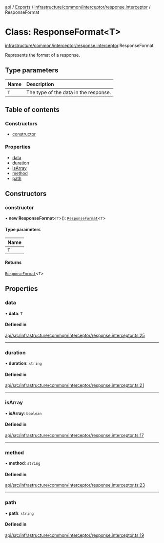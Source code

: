[api](../README.md) / [Exports](../modules.md) / [infrastructure/common/interceptor/response.interceptor](../modules/infrastructure_common_interceptor_response_interceptor.md) / ResponseFormat

# Class: ResponseFormat\<T\>

[infrastructure/common/interceptor/response.interceptor](../modules/infrastructure_common_interceptor_response_interceptor.md).ResponseFormat

Represents the format of a response.

## Type parameters

| Name | Description |
| :------ | :------ |
| `T` | The type of the data in the response. |

## Table of contents

### Constructors

- [constructor](infrastructure_common_interceptor_response_interceptor.ResponseFormat.md#constructor)

### Properties

- [data](infrastructure_common_interceptor_response_interceptor.ResponseFormat.md#data)
- [duration](infrastructure_common_interceptor_response_interceptor.ResponseFormat.md#duration)
- [isArray](infrastructure_common_interceptor_response_interceptor.ResponseFormat.md#isarray)
- [method](infrastructure_common_interceptor_response_interceptor.ResponseFormat.md#method)
- [path](infrastructure_common_interceptor_response_interceptor.ResponseFormat.md#path)

## Constructors

### constructor

• **new ResponseFormat**\<`T`\>(): [`ResponseFormat`](infrastructure_common_interceptor_response_interceptor.ResponseFormat.md)\<`T`\>

#### Type parameters

| Name |
| :------ |
| `T` |

#### Returns

[`ResponseFormat`](infrastructure_common_interceptor_response_interceptor.ResponseFormat.md)\<`T`\>

## Properties

### data

• **data**: `T`

#### Defined in

[api/src/infrastructure/common/interceptor/response.interceptor.ts:25](https://github.com/No-Country/c16-58-t-typescript/blob/d2fd85f/api/src/infrastructure/common/interceptor/response.interceptor.ts#L25)

___

### duration

• **duration**: `string`

#### Defined in

[api/src/infrastructure/common/interceptor/response.interceptor.ts:21](https://github.com/No-Country/c16-58-t-typescript/blob/d2fd85f/api/src/infrastructure/common/interceptor/response.interceptor.ts#L21)

___

### isArray

• **isArray**: `boolean`

#### Defined in

[api/src/infrastructure/common/interceptor/response.interceptor.ts:17](https://github.com/No-Country/c16-58-t-typescript/blob/d2fd85f/api/src/infrastructure/common/interceptor/response.interceptor.ts#L17)

___

### method

• **method**: `string`

#### Defined in

[api/src/infrastructure/common/interceptor/response.interceptor.ts:23](https://github.com/No-Country/c16-58-t-typescript/blob/d2fd85f/api/src/infrastructure/common/interceptor/response.interceptor.ts#L23)

___

### path

• **path**: `string`

#### Defined in

[api/src/infrastructure/common/interceptor/response.interceptor.ts:19](https://github.com/No-Country/c16-58-t-typescript/blob/d2fd85f/api/src/infrastructure/common/interceptor/response.interceptor.ts#L19)
